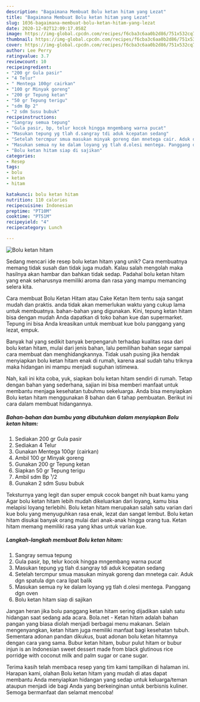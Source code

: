 ```yaml
---
description: "Bagaimana Membuat Bolu ketan hitam yang Lezat"
title: "Bagaimana Membuat Bolu ketan hitam yang Lezat"
slug: 1036-bagaimana-membuat-bolu-ketan-hitam-yang-lezat
date: 2020-12-02T12:09:17.058Z
image: https://img-global.cpcdn.com/recipes/f6cba3c6aa0b2d86/751x532cq70/bolu-ketan-hitam-foto-resep-utama.jpg
thumbnail: https://img-global.cpcdn.com/recipes/f6cba3c6aa0b2d86/751x532cq70/bolu-ketan-hitam-foto-resep-utama.jpg
cover: https://img-global.cpcdn.com/recipes/f6cba3c6aa0b2d86/751x532cq70/bolu-ketan-hitam-foto-resep-utama.jpg
author: Lee Perry
ratingvalue: 3.7
reviewcount: 10
recipeingredient:
- "200 gr Gula pasir"
- "4 Telur"
- " Mentega 100gr cairkan"
- "100 gr Minyak goreng"
- "200 gr Tepung ketan"
- "50 gr Tepung terigu"
- "sdm Bp 2"
- "2 sdm Susu bubuk"
recipeinstructions:
- "Sangray semua tepung"
- "Gula pasir, bp, telur kocok hingga mngembang warna pucat"
- "Masukan tepung yg tlah d.sangray tdi aduk kcepatan sedang"
- "Setelah tercmpur smua masukan minyak goreng dan mnetega cair. Aduk dgn spatula dgn cara lipat balik"
- "Masukan semua ny ke dalam loyang yg tlah d.olesi mentega. Panggang dgn oven"
- "Bolu ketan hitam siap di sajikan"
categories:
- Resep
tags:
- bolu
- ketan
- hitam

katakunci: bolu ketan hitam 
nutrition: 110 calories
recipecuisine: Indonesian
preptime: "PT10M"
cooktime: "PT51M"
recipeyield: "4"
recipecategory: Lunch

---
```



![Bolu ketan hitam](https://img-global.cpcdn.com/recipes/f6cba3c6aa0b2d86/751x532cq70/bolu-ketan-hitam-foto-resep-utama.jpg)

Sedang mencari ide resep bolu ketan hitam yang unik? Cara membuatnya memang tidak susah dan tidak juga mudah. Kalau salah mengolah maka hasilnya akan hambar dan bahkan tidak sedap. Padahal bolu ketan hitam yang enak seharusnya memiliki aroma dan rasa yang mampu memancing selera kita.

Cara membuat Bolu Ketan Hitam atau Cake Ketan Item tentu saja sangat mudah dan praktis. anda tidak akan memerlukan waktu yang cukup lama untuk membuatnya. bahan-bahan yang digunakan. Kini, tepung ketan hitam bisa dengan mudah Anda dapatkan di toko bahan kue dan supermarket. Tepung ini bisa Anda kreasikan untuk membuat kue bolu panggang yang lezat, empuk.

Banyak hal yang sedikit banyak berpengaruh terhadap kualitas rasa dari bolu ketan hitam, mulai dari jenis bahan, lalu pemilihan bahan segar sampai cara membuat dan menghidangkannya. Tidak usah pusing jika hendak menyiapkan bolu ketan hitam enak di rumah, karena asal sudah tahu triknya maka hidangan ini mampu menjadi suguhan istimewa.


Nah, kali ini kita coba, yuk, siapkan bolu ketan hitam sendiri di rumah. Tetap dengan bahan yang sederhana, sajian ini bisa memberi manfaat untuk membantu menjaga kesehatan tubuhmu sekeluarga. Anda bisa menyiapkan Bolu ketan hitam menggunakan 8 bahan dan 6 tahap pembuatan. Berikut ini cara dalam membuat hidangannya.

<!--inarticleads1-->

##### Bahan-bahan dan bumbu yang dibutuhkan dalam menyiapkan Bolu ketan hitam:

1. Sediakan 200 gr Gula pasir
1. Sediakan 4 Telur
1. Gunakan  Mentega 100gr (cairkan)
1. Ambil 100 gr Minyak goreng
1. Gunakan 200 gr Tepung ketan
1. Siapkan 50 gr Tepung terigu
1. Ambil sdm Bp ¹/2
1. Gunakan 2 sdm Susu bubuk


Teksturnya yang legit dan super empuk cocok banget nih buat kamu yang Agar bolu ketan hitam lebih mudah dikeluarkan dari loyang, kamu bisa melapisi loyang terlebihi. Bolu ketan hitam merupakan salah satu varian dari kue bolu yang menyuguhkan rasa enak, lezat dan sangat lembut. Bolu ketan hitam disukai banyak orang mulai dari anak-anak hingga orang tua. Ketan hitam memang memiliki rasa yang khas untuk varian kue. 

<!--inarticleads2-->

##### Langkah-langkah membuat Bolu ketan hitam:

1. Sangray semua tepung
1. Gula pasir, bp, telur kocok hingga mngembang warna pucat
1. Masukan tepung yg tlah d.sangray tdi aduk kcepatan sedang
1. Setelah tercmpur smua masukan minyak goreng dan mnetega cair. Aduk dgn spatula dgn cara lipat balik
1. Masukan semua ny ke dalam loyang yg tlah d.olesi mentega. Panggang dgn oven
1. Bolu ketan hitam siap di sajikan


Jangan heran jika bolu panggang ketan hitam sering dijadikan salah satu hidangan saat sedang ada acara. Bola.net - Ketan hitam adalah bahan pangan yang biasa diolah menjadi berbagai menu makanan. Selain mengenyangkan, ketan hitam juga memiliki manfaat bagi kesehatan tubuh. Sementara adonan pandan dikukus, buat adonan bolu ketan hitamnya dengan cara yang sama. Bubur ketan hitam, bubur pulut hitam or bubur injun is an Indonesian sweet dessert made from black glutinous rice porridge with coconut milk and palm sugar or cane sugar. 

Terima kasih telah membaca resep yang tim kami tampilkan di halaman ini. Harapan kami, olahan Bolu ketan hitam yang mudah di atas dapat membantu Anda menyiapkan hidangan yang sedap untuk keluarga/teman ataupun menjadi ide bagi Anda yang berkeinginan untuk berbisnis kuliner. Semoga bermanfaat dan selamat mencoba!
